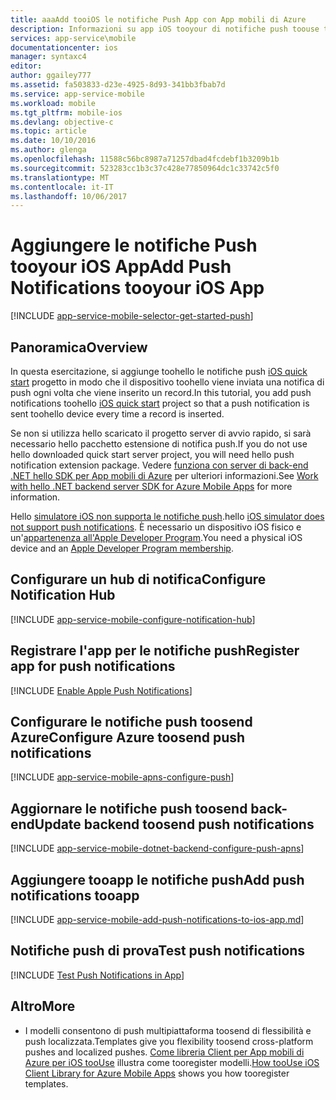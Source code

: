 ```yaml
---
title: aaaAdd tooiOS le notifiche Push App con App mobili di Azure
description: Informazioni su app iOS tooyour di notifiche push toouse toosend di App mobili di Azure.
services: app-service\mobile
documentationcenter: ios
manager: syntaxc4
editor: 
author: ggailey777
ms.assetid: fa503833-d23e-4925-8d93-341bb3fbab7d
ms.service: app-service-mobile
ms.workload: mobile
ms.tgt_pltfrm: mobile-ios
ms.devlang: objective-c
ms.topic: article
ms.date: 10/10/2016
ms.author: glenga
ms.openlocfilehash: 11588c56bc8987a71257dbad4fcdebf1b3209b1b
ms.sourcegitcommit: 523283cc1b3c37c428e77850964dc1c33742c5f0
ms.translationtype: MT
ms.contentlocale: it-IT
ms.lasthandoff: 10/06/2017
---
```

# <a name="add-push-notifications-tooyour-ios-app"></a><span data-ttu-id="40b47-103">Aggiungere le notifiche Push tooyour iOS App</span><span class="sxs-lookup"><span data-stu-id="40b47-103">Add Push Notifications tooyour iOS App</span></span>
[!INCLUDE [app-service-mobile-selector-get-started-push](../../includes/app-service-mobile-selector-get-started-push.md)]

## <a name="overview"></a><span data-ttu-id="40b47-104">Panoramica</span><span class="sxs-lookup"><span data-stu-id="40b47-104">Overview</span></span>
<span data-ttu-id="40b47-105">In questa esercitazione, si aggiunge toohello le notifiche push [iOS quick start] progetto in modo che il dispositivo toohello viene inviata una notifica di push ogni volta che viene inserito un record.</span><span class="sxs-lookup"><span data-stu-id="40b47-105">In this tutorial, you add push notifications toohello [iOS quick start] project so that a push notification is sent toohello device every time a record is inserted.</span></span>

<span data-ttu-id="40b47-106">Se non si utilizza hello scaricato il progetto server di avvio rapido, si sarà necessario hello pacchetto estensione di notifica push.</span><span class="sxs-lookup"><span data-stu-id="40b47-106">If you do not use hello downloaded quick start server project, you will need hello push notification extension package.</span></span> <span data-ttu-id="40b47-107">Vedere [funziona con server di back-end .NET hello SDK per App mobili di Azure](app-service-mobile-dotnet-backend-how-to-use-server-sdk.md) per ulteriori informazioni.</span><span class="sxs-lookup"><span data-stu-id="40b47-107">See [Work with hello .NET backend server SDK for Azure Mobile Apps](app-service-mobile-dotnet-backend-how-to-use-server-sdk.md) for more information.</span></span>

<span data-ttu-id="40b47-108">Hello [simulatore iOS non supporta le notifiche push](https://developer.apple.com/library/ios/documentation/IDEs/Conceptual/iOS_Simulator_Guide/TestingontheiOSSimulator.html).</span><span class="sxs-lookup"><span data-stu-id="40b47-108">hello [iOS simulator does not support push notifications](https://developer.apple.com/library/ios/documentation/IDEs/Conceptual/iOS_Simulator_Guide/TestingontheiOSSimulator.html).</span></span> <span data-ttu-id="40b47-109">È necessario un dispositivo iOS fisico e un'[appartenenza all'Apple Developer Program](https://developer.apple.com/programs/ios/).</span><span class="sxs-lookup"><span data-stu-id="40b47-109">You need a physical iOS device and an [Apple Developer Program membership](https://developer.apple.com/programs/ios/).</span></span>

## <span data-ttu-id="40b47-110"><a name="configure-hub"></a>Configurare un hub di notifica</span><span class="sxs-lookup"><span data-stu-id="40b47-110"><a name="configure-hub"></a>Configure Notification Hub</span></span>
[!INCLUDE [app-service-mobile-configure-notification-hub](../../includes/app-service-mobile-configure-notification-hub.md)]

## <span data-ttu-id="40b47-111"><a id="register"></a>Registrare l'app per le notifiche push</span><span class="sxs-lookup"><span data-stu-id="40b47-111"><a id="register"></a>Register app for push notifications</span></span>
[!INCLUDE [Enable Apple Push Notifications](../../includes/enable-apple-push-notifications.md)]

## <a name="configure-azure-toosend-push-notifications"></a><span data-ttu-id="40b47-112">Configurare le notifiche push toosend Azure</span><span class="sxs-lookup"><span data-stu-id="40b47-112">Configure Azure toosend push notifications</span></span>
[!INCLUDE [app-service-mobile-apns-configure-push](../../includes/app-service-mobile-apns-configure-push.md)]

## <span data-ttu-id="40b47-113"><a id="update-server"></a>Aggiornare le notifiche push toosend back-end</span><span class="sxs-lookup"><span data-stu-id="40b47-113"><a id="update-server"></a>Update backend toosend push notifications</span></span>
[!INCLUDE [app-service-mobile-dotnet-backend-configure-push-apns](../../includes/app-service-mobile-dotnet-backend-configure-push-apns.md)]

## <span data-ttu-id="40b47-114"><a id="add-push"></a>Aggiungere tooapp le notifiche push</span><span class="sxs-lookup"><span data-stu-id="40b47-114"><a id="add-push"></a>Add push notifications tooapp</span></span>
[!INCLUDE [app-service-mobile-add-push-notifications-to-ios-app.md](../../includes/app-service-mobile-add-push-notifications-to-ios-app.md)]

## <span data-ttu-id="40b47-115"><a id="test"></a>Notifiche push di prova</span><span class="sxs-lookup"><span data-stu-id="40b47-115"><a id="test"></a>Test push notifications</span></span>
[!INCLUDE [Test Push Notifications in App](../../includes/test-push-notifications-in-app.md)]

## <span data-ttu-id="40b47-116"><a id="more"></a>Altro</span><span class="sxs-lookup"><span data-stu-id="40b47-116"><a id="more"></a>More</span></span>
* <span data-ttu-id="40b47-117">I modelli consentono di push multipiattaforma toosend di flessibilità e push localizzata.</span><span class="sxs-lookup"><span data-stu-id="40b47-117">Templates give you flexibility toosend cross-platform pushes and localized pushes.</span></span> <span data-ttu-id="40b47-118">[Come libreria Client per App mobili di Azure per iOS tooUse](app-service-mobile-ios-how-to-use-client-library.md#templates) illustra come tooregister modelli.</span><span class="sxs-lookup"><span data-stu-id="40b47-118">[How tooUse iOS Client Library for Azure Mobile Apps](app-service-mobile-ios-how-to-use-client-library.md#templates) shows you how tooregister templates.</span></span>

<!-- Anchors.  -->

<!-- Images. -->

<!-- URLs. -->
[iOS quick start]: app-service-mobile-ios-get-started.md
